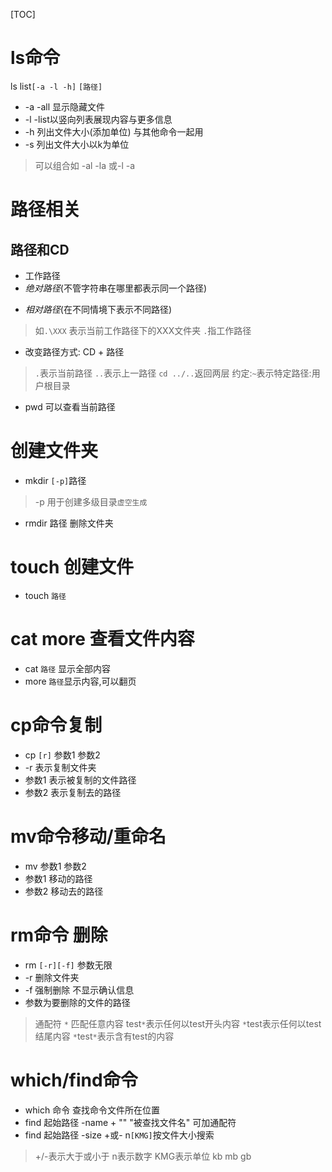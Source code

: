 [TOC]
# ls命令
ls  list``[-a -l -h]`` `[路径]`
- -a -all 显示隐藏文件
- -l -list以竖向列表展现内容与更多信息
- -h 列出文件大小(添加单位) 与其他命令一起用
- -s 列出文件大小以k为单位
>可以组合如 -al -la 或-l -a

# 路径相关
## 路径和CD
- 工作路径
- *绝对路径*(不管字符串在哪里都表示同一个路径)
> 
- *相对路径*(在不同情境下表示不同路径)
>如`.\XXX` 表示当前工作路径下的XXX文件夹 `.`指工作路径

- 改变路径方式: CD + 路径
>`.`表示当前路径
>`..`表示上一路径 `cd ../..`返回两层
>约定:`~`表示特定路径:用户根目录


- pwd 可以查看当前路径

# 创建文件夹

- mkdir `[-p]`路径
>-p 用于创建多级目录`虚空生成`

- rmdir 路径 删除文件夹

# touch 创建文件

- touch `路径`

# cat more 查看文件内容

- cat `路径` 显示全部内容
- more `路径`显示内容,可以翻页

# cp命令复制

- cp `[r]`  参数1 参数2
- -r 表示复制文件夹
- 参数1 表示被复制的文件路径
- 参数2 表示复制去的路径

# mv命令移动/重命名

- mv 参数1 参数2
- 参数1 移动的路径
- 参数2 移动去的路径

# rm命令 删除

- rm `[-r][-f]`  参数无限
- -r 删除文件夹
- -f 强制删除 不显示确认信息
- 参数为要删除的文件的路径

>通配符 `*`  匹配任意内容
>test`*`表示任何以test开头内容
>`*`test表示任何以test结尾内容
>`*`test`*`表示含有test的内容

# which/find命令

* which 命令 查找命令文件所在位置
* find  起始路径 -name  + "" "被查找文件名"  可加通配符
* find 起始路径  -size  +或- n`[KMG]`按文件大小搜索
>+/-表示大于或小于 n表示数字 KMG表示单位 kb mb gb